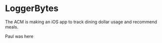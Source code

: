 LoggerBytes
===========

The ACM is making an iOS app to track dining dollar usage and recommend meals.

Paul was here
